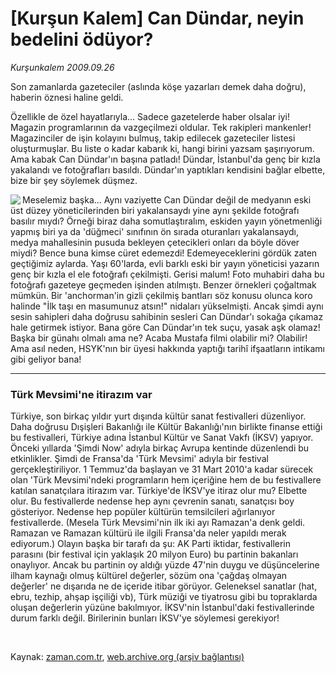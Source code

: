 # [Kurşun Kalem] Can Dündar, neyin bedelini ödüyor?

*Kurşunkalem 2009.09.26*

<tr><td class="metin" colspan="2" style="padding-top: 20px; padding-left: 5px; ">Son zamanlarda gazeteciler (aslında köşe yazarları demek daha doğru), haberin öznesi haline geldi.</td></tr><tr><td class="metin" colspan="2" style="padding-top: 20px; padding-left: 5px; "><p>Özellikle de özel hayatlarıyla... Sadece gazetelerde haber olsalar iyi! Magazin programlarının da vazgeçilmezi oldular. Tek rakipleri mankenler! Magazinciler de işin kolayını bulmuş, takip edilecek gazeteciler listesi oluşturmuşlar. Bu liste o kadar kabarık ki, hangi birini yazsam şaşırıyorum. Ama kabak Can Dündar'ın başına patladı! Dündar, İstanbul'da genç bir kızla yakalandı ve fotoğrafları basıldı. Dündar'ın yaptıkları kendisini bağlar elbette, bize bir şey söylemek düşmez. 
<p> <img align="left" src="http://web.archive.org/web/20100110044446im_/http://medya.zaman.com.tr/2009/09/26/dundar.jpg"/> Meselemiz başka... Aynı vaziyette Can Dündar değil de medyanın eski üst düzey yöneticilerinden biri yakalansaydı yine aynı şekilde fotoğrafı basılır mıydı? Örneği biraz daha somutlaştıralım, eskiden yayın yönetmenliği yapmış biri ya da 'düğmeci' sınıfının ön sırada oturanları yakalansaydı, medya mahallesinin pusuda bekleyen çetecikleri onları da böyle döver miydi? Bence buna kimse cüret edemezdi! Edemeyeceklerini gördük zaten geçtiğimiz aylarda. Yaşı 60'larda, evli barklı eski bir yayın yöneticisi yazarın genç bir kızla el ele fotoğrafı çekilmişti. Gerisi malum! Foto muhabiri daha bu fotoğrafı gazeteye geçmeden işinden atılmıştı. Benzer örnekleri çoğaltmak mümkün. Bir 'anchorman'in gizli çekilmiş bantları söz konusu olunca koro halinde "İlk taşı en masumunuz atsın!" nidaları yükselmişti. Ancak şimdi aynı sesin sahipleri daha doğrusu sahibinin sesleri Can Dündar'ı sokağa çıkamaz hale getirmek istiyor. Bana göre Can Dündar'ın tek suçu, yasak aşk olamaz! Başka bir günahı olmalı ama ne? Acaba Mustafa filmi olabilir mi? Olabilir! Ama asıl neden, HSYK'nın bir üyesi hakkında yaptığı tarihî ifşaatların intikamı gibi geliyor bana!
<p><hr/>
<p><h3>Türk Mevsimi'ne itirazım var</h3>
<p>Türkiye, son birkaç yıldır yurt dışında kültür sanat festivalleri düzenliyor. Daha doğrusu Dışişleri Bakanlığı ile Kültür Bakanlığı'nın birlikte finanse ettiği bu festivalleri, Türkiye adına İstanbul Kültür ve Sanat Vakfı (İKSV) yapıyor. Önceki yıllarda 'Şimdi Now' adıyla birkaç Avrupa kentinde düzenlendi bu etkinlikler. Şimdi de Fransa'da 'Türk Mevsimi' adıyla bir festival gerçekleştiriliyor. 1 Temmuz'da başlayan ve 31 Mart 2010'a kadar sürecek olan 'Türk Mevsimi'ndeki programların hem içeriğine hem de bu festivallere katılan sanatçılara itirazım var. Türkiye'de İKSV'ye itiraz olur mu? Elbette olur. Bu festivallerde nedense hep aynı çevrenin sanatı, sanatçısı boy gösteriyor. Nedense hep popüler kültürün temsilcileri ağırlanıyor festivallerde. (Mesela Türk Mevsimi'nin ilk iki ayı Ramazan'a denk geldi. Ramazan ve Ramazan kültürü ile ilgili Fransa'da neler yapıldı merak ediyorum.) Olayın başka bir tarafı da şu: AK Parti iktidar, festivallerin parasını (bir festival için yaklaşık 20 milyon Euro) bu partinin bakanları onaylıyor. Ancak bu partinin oy aldığı yüzde 47'nin duygu ve düşüncelerine ilham kaynağı olmuş kültürel değerler, sözüm ona 'çağdaş olmayan değerler' ne dışarıda ne de içeride itibar görüyor. Geleneksel sanatlar (hat, ebru, tezhip, ahşap işçiliği vb), Türk müziği ve tiyatrosu gibi bu topraklarda oluşan değerlerin yüzüne bakılmıyor. İKSV'nin İstanbul'daki festivallerinde durum farklı değil. Birilerinin bunları İKSV'ye söylemesi gerekiyor!
<p><br/></p></p></p></p></p></p></td></tr>

Kaynak: [zaman.com.tr](http://zaman.com.tr/yazar.do?yazino=896147), [web.archive.org (arşiv bağlantısı)](http://web.archive.org/web/20100110044446/http://www.zaman.com.tr:80/yazar.do?yazino=896147)
